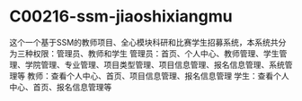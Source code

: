 # C00216-ssm-jiaoshixiangmu
这个一个基于SSM的教师项目、全心模块科研和比赛学生招募系统，本系统共分为三种权限：管理员、教师和学生 管理员：首页、个人中心、教师管理、学生管理、学院管理、专业管理、项目类型管理、项目信息管理、报名信息管理、系统管理等 教师：查看个人中心、首页、项目信息管理、报名信息管理 学生：查看个人中心、首页、报名信息管理等
